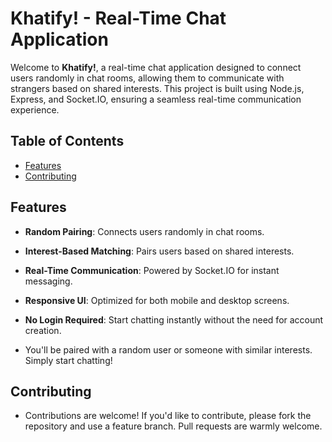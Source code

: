 # Khatify! - Real-Time Chat Application

Welcome to **Khatify!**, a real-time chat application designed to connect users randomly in chat rooms, allowing them to communicate with strangers based on shared interests. This project is built using Node.js, Express, and Socket.IO, ensuring a seamless real-time communication experience.

## Table of Contents

- [Features](#features)
- [Contributing](#contributing)

## Features

- **Random Pairing**: Connects users randomly in chat rooms.
- **Interest-Based Matching**: Pairs users based on shared interests.
- **Real-Time Communication**: Powered by Socket.IO for instant messaging.
- **Responsive UI**: Optimized for both mobile and desktop screens.
- **No Login Required**: Start chatting instantly without the need for account creation.

- You'll be paired with a random user or someone with similar interests. Simply start chatting!

## Contributing

- Contributions are welcome! If you'd like to contribute, please fork the repository and use a feature branch. Pull requests are warmly welcome.

